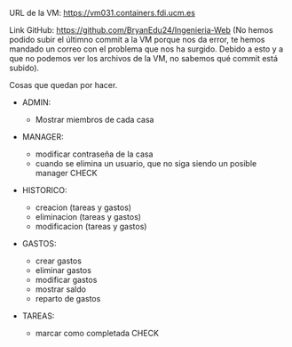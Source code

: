 URL de la VM: https://vm031.containers.fdi.ucm.es

Link GitHub: https://github.com/BryanEdu24/Ingenieria-Web
(No hemos podido subir el últimno commit a la VM porque nos da error, te hemos mandado un correo con el problema
que nos ha surgido. Debido a esto y a que no podemos ver los archivos de la VM, no sabemos qué commit está subido).

Cosas que quedan por hacer.

- ADMIN:
    - Mostrar miembros de cada casa

- MANAGER:
    - modificar contraseña de la casa
    - cuando se elimina un usuario, que no siga siendo un posible manager CHECK

- HISTORICO:
    - creacion (tareas y gastos)
    - eliminacion (tareas y gastos)
    - modificacion (tareas y gastos)

- GASTOS:
    - crear gastos
    - eliminar gastos
    - modificar gastos
    - mostrar saldo
    - reparto de gastos

- TAREAS:
    - marcar como completada CHECK